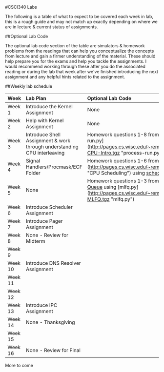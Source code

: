 #CSCI340 Labs

The following is a table of what to expect to be covered each week in lab, this is a rough guide and may not match up exactly depending on where we are in lecture & current status of assignments.

##Optional Lab Code

The optional lab code section of the table are simulators & homework problems from the readings that can help you conceptualize the concepts from lecture and gain a firmer understanding of the material. These should help prepare you for the exams and help you tackle the assignments. I would recommend working through these after you do the associated reading or during the lab that week after we've finished introducing the next assignment and any helpful hints related to the assignment.

##Weekly lab schedule

|Week     | Lab Plan | Optional Lab Code |
|---------|:---------|:-----|
|Week 1   | Introduce the Kernel Assignment | None |
|Week 2   | Help with Kernel Assignment | None |
|Week 3   | Introduce Shell Assignment & work through understanding CPU interleaving | Homework questions 1-8 from [CPU Intro](http://www.cs.wisc.edu/~remzi/OSTEP/cpu-intro.pdf "CPU Intro") using [process-run.py] (http://pages.cs.wisc.edu/~remzi/OSTEP/Homework/HW-CPU-Intro.tgz "process-run.py") |
|Week 4   | Signal Handlers/Procmask/ECF Folder | Homework questions 1-6 from [CPU Scheduling] (http://pages.cs.wisc.edu/~remzi/OSTEP/cpu-sched.pdf "CPU Scheduling") using [scheduler.py](http://pages.cs.wisc.edu/~remzi/OSTEP/Homework/HW-Scheduler.tgz "scheduler.py") |
|Week 5   | None | Homework questions 1-3 from [Multi-Level Feedback Queue](http://pages.cs.wisc.edu/~remzi/OSTEP/cpu-sched-mlfq.pdf "MLFQ") using [mlfq.py] (http://pages.cs.wisc.edu/~remzi/OSTEP/Homework/HW-MLFQ.tgz "mlfq.py")
|Week 6   | Introduce Scheduler Assignment|
|Week 7   | Introduce Pager Assignment    |
|Week 8   | None - Review for Midterm     |
|Week 9   | |
|Week 10   | Introduce DNS Resolver Assignment |
|Week 11   | |
|Week 12   | |
|Week 13   | Introduce IPC Assignment |
|Week 14   | None - Thanksgiving |
|Week 15   | |
|Week 16   | None - Review for Final |

More to come
